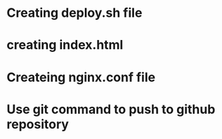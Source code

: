 # Creating deploy.sh file
# creating index.html
# Createing nginx.conf file
# Use git command to push to github repository